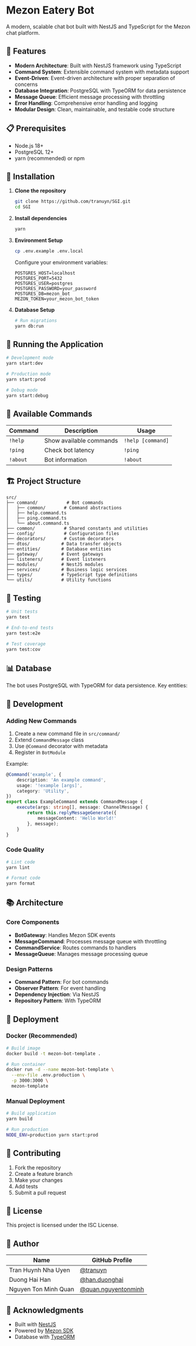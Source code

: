 # Mezon Eatery Bot

A modern, scalable chat bot built with NestJS and TypeScript for the Mezon chat platform.

## 🚀 Features

- **Modern Architecture**: Built with NestJS framework using TypeScript
- **Command System**: Extensible command system with metadata support
- **Event-Driven**: Event-driven architecture with proper separation of concerns
- **Database Integration**: PostgreSQL with TypeORM for data persistence
- **Message Queue**: Efficient message processing with throttling
- **Error Handling**: Comprehensive error handling and logging
- **Modular Design**: Clean, maintainable, and testable code structure

## 📋 Prerequisites

- Node.js 18+ 
- PostgreSQL 12+
- yarn (recommended) or npm

## 🔧 Installation

1. **Clone the repository**
   ```bash
   git clone https://github.com/tranuyn/SGI.git
   cd SGI
   ```

2. **Install dependencies**
   ```bash
   yarn
   ```

3. **Environment Setup**
   ```bash
   cp .env.example .env.local
   ```
   
   Configure your environment variables:
   ```env
   POSTGRES_HOST=localhost
   POSTGRES_PORT=5432
   POSTGRES_USER=postgres
   POSTGRES_PASSWORD=your_password
   POSTGRES_DB=mezon_bot
   MEZON_TOKEN=your_mezon_bot_token
   ```

4. **Database Setup**
   ```bash
   # Run migrations
   yarn db:run
   ```

## 🚀 Running the Application

```bash
# Development mode
yarn start:dev

# Production mode
yarn start:prod

# Debug mode
yarn start:debug
```

## 🤖 Available Commands

| Command | Description | Usage |
|---------|-------------|-------|
| `!help` | Show available commands | `!help [command]` |
| `!ping` | Check bot latency | `!ping` |
| `!about` | Bot information | `!about` |

## 🏗️ Project Structure

```
src/
├── command/           # Bot commands
│   ├── common/       # Command abstractions
│   ├── help.command.ts
│   ├── ping.command.ts
│   └── about.command.ts
├── common/           # Shared constants and utilities
├── config/           # Configuration files
├── decorators/       # Custom decorators
├── dtos/            # Data transfer objects
├── entities/        # Database entities
├── gateway/         # Event gateways
├── listeners/       # Event listeners
├── modules/         # NestJS modules
├── services/        # Business logic services
├── types/           # TypeScript type definitions
└── utils/           # Utility functions
```

## 🧪 Testing

```bash
# Unit tests
yarn test

# End-to-end tests
yarn test:e2e

# Test coverage
yarn test:cov
```

## 📊 Database

The bot uses PostgreSQL with TypeORM for data persistence. Key entities:


## 🔧 Development

### Adding New Commands

1. Create a new command file in `src/command/`
2. Extend `CommandMessage` class
3. Use `@Command` decorator with metadata
4. Register in `BotModule`

Example:
```typescript
@Command('example', {
    description: 'An example command',
    usage: '!example [args]',
    category: 'Utility',
})
export class ExampleCommand extends CommandMessage {
    execute(args: string[], message: ChannelMessage) {
        return this.replyMessageGenerate({ 
            messageContent: 'Hello World!' 
        }, message);
    }
}
```

### Code Quality

```bash
# Lint code
yarn lint

# Format code
yarn format
```

## 📚 Architecture

### Core Components

- **BotGateway**: Handles Mezon SDK events
- **MessageCommand**: Processes message queue with throttling
- **CommandService**: Routes commands to handlers
- **MessageQueue**: Manages message processing queue

### Design Patterns

- **Command Pattern**: For bot commands
- **Observer Pattern**: For event handling
- **Dependency Injection**: Via NestJS
- **Repository Pattern**: With TypeORM

## 🚀 Deployment

### Docker (Recommended)

```bash
# Build image
docker build -t mezon-bot-template .

# Run container
docker run -d --name mezon-bot-template \
  --env-file .env.production \
  -p 3000:3000 \
  mezon-template
```

### Manual Deployment

```bash
# Build application
yarn build

# Run production
NODE_ENV=production yarn start:prod
```

## 🤝 Contributing

1. Fork the repository
2. Create a feature branch
3. Make your changes
4. Add tests
5. Submit a pull request

## 📄 License

This project is licensed under the ISC License.

## 👤 Author

| Name                  | GitHub Profile |
|-----------------------|----------------|
| Tran Huynh Nha Uyen   | [@tranuyn](https://github.com/tranuyn) |
| Duong Hai Han         | [@han.duonghai](https://github.com/Junkyedh) |
| Nguyen Ton Minh Quan  | [@quan.nguyentonminh](https://github.com/xmen02052003lx) |

## 🙏 Acknowledgments

- Built with [NestJS](https://nestjs.com/)
- Powered by [Mezon SDK](https://github.com/nccasia/mezon-sdk)
- Database with [TypeORM](https://typeorm.io/)